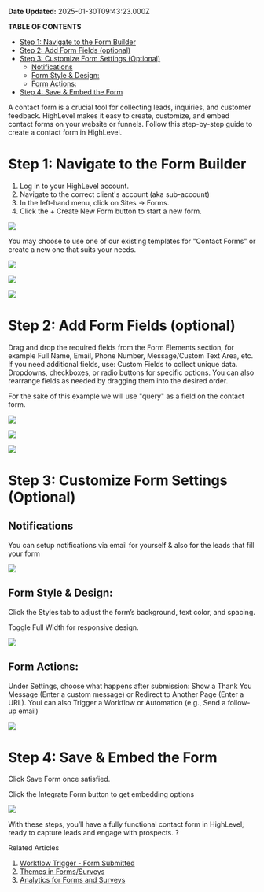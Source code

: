 **Date Updated:** 2025-01-30T09:43:23.000Z

**TABLE OF CONTENTS**

* [Step 1: Navigate to the Form Builder](#Step-1%3A-Navigate-to-the-Form-Builder)
* [Step 2: Add Form Fields (optional)](#Step-2%3A-Add-Form-Fields-%28optional%29)
* [Step 3: Customize Form Settings (Optional)](#Step-3%3A-Customize-Form-Settings-%28Optional%29)  
   * [Notifications](#Notifications)  
   * [Form Style & Design:](#Form-Style-&-Design%3A)  
   * [Form Actions:](#Form-Actions%3A)
* [Step 4: Save & Embed the Form](#Step-4%3A-Save-&-Embed-the-Form)

  
A contact form is a crucial tool for collecting leads, inquiries, and customer feedback. HighLevel makes it easy to create, customize, and embed contact forms on your website or funnels. Follow this step-by-step guide to create a contact form in HighLevel.

  
# Step 1: Navigate to the Form Builder

1. Log in to your HighLevel account.
2. Navigate to the correct client's account (aka sub-account)
3. In the left-hand menu, click on Sites → Forms.
4. Click the + Create New Form button to start a new form.

  
![](https://s3.amazonaws.com/cdn.freshdesk.com/data/helpdesk/attachments/production/155040687777/original/35tZOjm5Pp9UgivTfidlbyetiv22AjZ7pw.png?1738207766)
  
  
You may choose to use one of our existing templates for "Contact Forms" or create a new one that suits your needs.

  
![](https://s3.amazonaws.com/cdn.freshdesk.com/data/helpdesk/attachments/production/155040687809/original/kOUtoeeh3xc0wzWtEuWfMdWKRrHKg45xVw.png?1738207981)

  
![](https://s3.amazonaws.com/cdn.freshdesk.com/data/helpdesk/attachments/production/155040687817/original/JKrCqtaFpdLGrUOqy2RUZd_ULsI9cAuIbA.png?1738208032)

  
![](https://s3.amazonaws.com/cdn.freshdesk.com/data/helpdesk/attachments/production/155040687827/original/6z1TSd579mh0i28xATOEYkmSNi9llMrIEQ.png?1738208049)
  
  
# Step 2: Add Form Fields (optional)

Drag and drop the required fields from the Form Elements section, for example Full Name, Email, Phone Number, Message/Custom Text Area, etc. If you need additional fields, use: Custom Fields to collect unique data. Dropdowns, checkboxes, or radio buttons for specific options. You can also rearrange fields as needed by dragging them into the desired order.

  
For the sake of this example we will use "query" as a field on the contact form. 

  
![](https://s3.amazonaws.com/cdn.freshdesk.com/data/helpdesk/attachments/production/155040687956/original/x2341ZSsMLwdaDs8uUJLpM2wElPo-NRbXw.png?1738208652)

  
![](https://s3.amazonaws.com/cdn.freshdesk.com/data/helpdesk/attachments/production/155040687970/original/ixpfLFFnehukFT26j5jP0UzCnBbWRho9lA.png?1738208732)

  
![](https://s3.amazonaws.com/cdn.freshdesk.com/data/helpdesk/attachments/production/155040687982/original/0CtOjQrmYSWisBRVreRz-SmyyysnWxNscQ.png?1738208775)

  
# Step 3: Customize Form Settings (Optional)

## Notifications

You can setup notifications via email for yourself & also for the leads that fill your form

  
![](https://s3.amazonaws.com/cdn.freshdesk.com/data/helpdesk/attachments/production/155040688055/original/I8uu5SgDXxTNgR34i9-rSxHI9ITWPZcl-w.png?1738209094)

  
## Form Style & Design:

Click the Styles tab to adjust the form’s background, text color, and spacing.

Toggle Full Width for responsive design.

  
![](https://s3.amazonaws.com/cdn.freshdesk.com/data/helpdesk/attachments/production/155040688084/original/6LJu6G-RYXcivSnBXB7B0U_J3b8ISHDhUw.png?1738209199)

  
## Form Actions:

Under Settings, choose what happens after submission: Show a Thank You Message (Enter a custom message) or Redirect to Another Page (Enter a URL). Youi can also Trigger a Workflow or Automation (e.g., Send a follow-up email)

  
![](https://s3.amazonaws.com/cdn.freshdesk.com/data/helpdesk/attachments/production/155040688160/original/jrWU1ek7ZQazi79eLzTOX5PQ2HnkWvNBJg.png?1738209387)

  
# Step 4: Save & Embed the Form

Click Save Form once satisfied.

Click the Integrate Form button to get embedding options

  
![](https://s3.amazonaws.com/cdn.freshdesk.com/data/helpdesk/attachments/production/155040688230/original/djlqTVB0SY2ZcsP_FGZicJJCCohw5vE0Mg.png?1738209572)

  
With these steps, you’ll have a fully functional contact form in HighLevel, ready to capture leads and engage with prospects. ?

  
Related Articles

1. [Workflow Trigger - Form Submitted](https://help.gohighlevel.com/en/support/solutions/articles/155000002550)
2. [Themes in Forms/Surveys](https://help.gohighlevel.com/en/support/solutions/articles/155000001315)
3. [Analytics for Forms and Surveys](https://help.gohighlevel.com/en/support/solutions/articles/155000004181)
  
  
